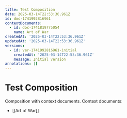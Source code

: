 ```yaml
---
title: Test Composition
date: 2025-03-14T22:53:36.961Z
id: doc-1741992816961
contextDocuments:
  - id: doc-1741819775054
    name: Art of War
createdAt: '2025-03-14T22:53:36.961Z'
updatedAt: '2025-03-14T22:53:36.961Z'
versions:
  - id: ver-1741992816961-initial
    createdAt: '2025-03-14T22:53:36.961Z'
    message: Initial version
annotations: []
---
```


# Test Composition

Composition with context documents.
Context documents:
- [[Art of War]]


